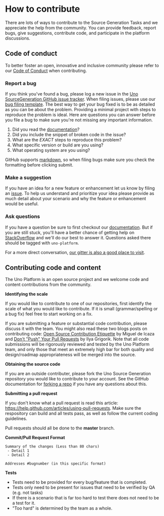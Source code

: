 # How to contribute

There are lots of ways to contribute to the Source Generation Tasks and we appreciate the help from the community. You can provide feedback, report bugs, give suggestions, contribute code, and participate in the platform discussions.

## Code of conduct

To better foster an open, innovative and inclusive community please refer to our [Code of Conduct](CODE_OF_CONDUCT.md) when contributing.

### Report a bug

If you think you've found a bug, please log a new issue in the [Uno SourceGeneration GitHub issue tracker](https://github.com/nventive/Uno.SourceGeneration/issues). When filing issues, please use our [bug filing template](.github/ISSUE_TEMPLATE.md).
The best way to get your bug fixed is to be as detailed as you can be about the problem.
Providing a minimal project with steps to reproduce the problem is ideal.
Here are questions you can answer before you file a bug to make sure you're not missing any important information.

1. Did you read the [documentation](https://github.com/nventive/Uno.SourceGeneration/tree/master/doc)?
2. Did you include the snippet of broken code in the issue?
3. What are the *EXACT* steps to reproduce this problem?
4. What specific version or build are you using?
5. What operating system are you using?

GitHub supports [markdown](https://help.github.com/articles/github-flavored-markdown/), so when filing bugs make sure you check the formatting before clicking submit.

### Make a suggestion

If you have an idea for a new feature or enhancement let us know by filing an [issue](https://github.com/nventive/Uno.SourceGeneration/issues). To help us understand and prioritize your idea please provide as much detail about your scenario and why the feature or enhancement would be useful.

### Ask questions

If you have a question be sure to first checkout our [documentation](https://github.com/nventive/Uno.SourceGeneration/tree/master/doc). But if you are still stuck, you'll have a better chance of getting help on [StackOverflow](https://stackoverflow.com/questions/tagged/uno-platform) and we'll do our best to answer it. Questions asked there should be tagged with `uno-platform`.

For a more direct conversation, [our gitter is also a good place to visit](https://gitter.im/uno-platform/Lobby).

## Contributing code and content

The Uno Platform is an open source project and we welcome code and content contributions from the community.

**Identifying the scale**

If you would like to contribute to one of our repositories, first identify the scale of what you would like to contribute. If it is small (grammar/spelling or a bug fix) feel free to start working on a fix.

If you are submitting a feature or substantial code contribution, please discuss it with the team. You might also read these two blogs posts on contributing code: [Open Source Contribution Etiquette](http://tirania.org/blog/archive/2010/Dec-31.html) by Miguel de Icaza and [Don't "Push" Your Pull Requests](https://www.igvita.com/2011/12/19/dont-push-your-pull-requests/) by Ilya Grigorik. Note that all code submissions will be rigorously reviewed and tested by the Uno Platform team, and only those that meet an extremely high bar for both quality and design/roadmap appropriateness will be merged into the source.

**Obtaining the source code**

If you are an outside contributer, please fork the Uno Source Generation repository you would like to contribute to your account. See the GitHub documentation for [forking a repo](https://help.github.com/articles/fork-a-repo/) if you have any questions about this. 

**Submitting a pull request**

If you don't know what a pull request is read this article: https://help.github.com/articles/using-pull-requests. Make sure the respository can build and all tests pass, as well as follow the current coding guidelines.

Pull requests should all be done to the **master** branch. 

**Commit/Pull Request Format**

```
Summary of the changes (Less than 80 chars)
 - Detail 1
 - Detail 2

Addresses #bugnumber (in this specific format)
```

**Tests**

-  Tests need to be provided for every bug/feature that is completed.
-  Tests only need to be present for issues that need to be verified by QA (e.g. not tasks)
-  If there is a scenario that is far too hard to test there does not need to be a test for it.
  - "Too hard" is determined by the team as a whole.
